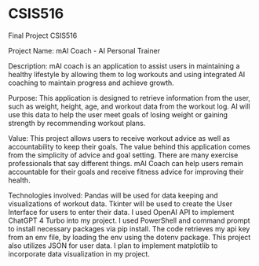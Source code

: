# CSIS516
Final Project CSIS516

Project Name:
mAI Coach - AI Personal Trainer

Description:
mAI coach is an application to assist users in maintaining a healthy lifestyle by allowing them to log workouts and using integrated AI coaching to maintain progress and achieve growth.
 
Purpose: 
This application is designed to retrieve information from the user, such as weight, height, age, and workout data from the workout log. AI will use this data to help the user meet goals of losing weight or gaining strength by recommending workout plans.

Value: 
This project allows users to receive workout advice as well as accountability to keep their goals. The value behind this application comes from the simplicity of advice and goal setting. There are many exercise professionals that say different things. mAI Coach can help users remain accountable for their goals and receive fitness advice for improving their health.

Technologies involved: 
Pandas will be used for data keeping and visualizations of workout data. Tkinter will be used to create the User Interface for users to enter their data. I used OpenAI API to implement ChatGPT 4 Turbo into my project. I used PowerShell and command prompt to install necessary packages via pip install. The code retrieves my api key from an env file, by loading the env using the dotenv package. This project also utilizes JSON for user data. I plan to implement matplotlib to incorporate data visualization in my project.
